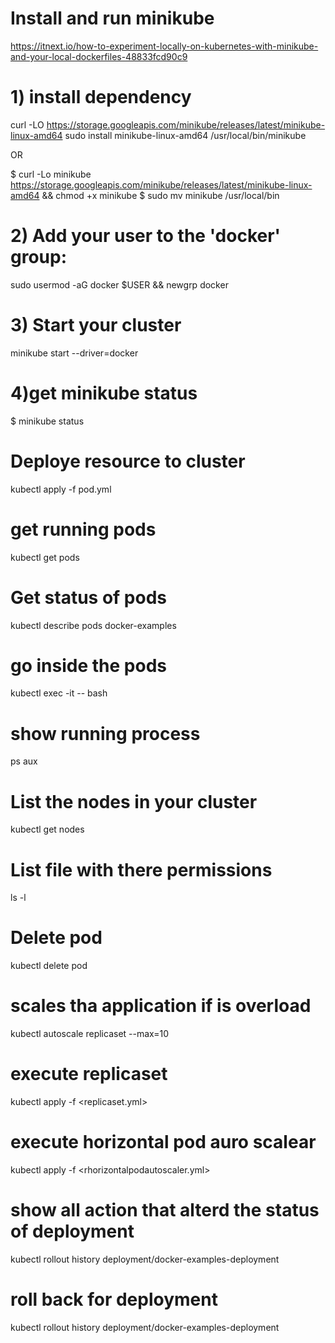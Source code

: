 # Install and run minikube
https://itnext.io/how-to-experiment-locally-on-kubernetes-with-minikube-and-your-local-dockerfiles-48833fcd90c9

# 1) install dependency
curl -LO https://storage.googleapis.com/minikube/releases/latest/minikube-linux-amd64
sudo install minikube-linux-amd64 /usr/local/bin/minikube 

OR

$ curl -Lo minikube https://storage.googleapis.com/minikube/releases/latest/minikube-linux-amd64 && chmod +x minikube
$ sudo mv minikube /usr/local/bin

# 2) Add your user to the 'docker' group:
sudo usermod -aG docker $USER && newgrp docker

# 3) Start your cluster
minikube start --driver=docker

# 4)get minikube status
$ minikube status

# ######################################################################

# Deploye resource to cluster
kubectl apply -f pod.yml

# get running pods 
kubectl get pods

# Get status of pods  
kubectl describe pods docker-examples

# go inside the pods
kubectl exec -it <pod-name> -- bash

# show running process
ps aux

# List the nodes in your cluster
kubectl get nodes

# List file with there permissions
ls -l

# Delete pod
kubectl delete pod <pod-name>

# scales tha application if is overload
kubectl autoscale replicaset <replicaset-metadata-name> --max=10

# execute replicaset
kubectl apply -f <replicaset.yml>

# execute horizontal pod auro scalear
kubectl apply -f <rhorizontalpodautoscaler.yml>

# show all action that alterd the status of deployment
kubectl rollout history deployment/docker-examples-deployment

# roll back for deployment
kubectl rollout history deployment/docker-examples-deployment

